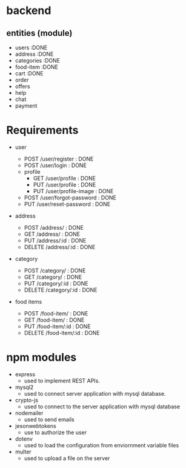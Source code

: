 # backend

## entities (module)

- users             :DONE
- address           :DONE
- categories        :DONE
- food-item         :DONE
- cart              :DONE
- order
- offers
- help
- chat
- payment

# Requirements
- user
    - POST /user/register           : DONE
    - POST /user/login              : DONE
    - profile
        - GET /user/profile         : DONE
        - PUT /user/profile         : DONE
        - PUT /user/profile-image   : DONE
    - POST /user/forgot-password    : DONE
    - PUT /user/reset-password      : DONE

- address
    - POST /address/        : DONE
    - GET /address/         : DONE
    - PUT /address/:id      : DONE
    - DELETE /address/:id   : DONE

- category
    - POST /category/           : DONE
    - GET /category/            : DONE
    - PUT /category/:id         : DONE
    - DELETE /category/:id      : DONE

- food items
    - POST /food-item/               : DONE
    - GET /food-item/                : DONE
    - PUT /food-item/:id             : DONE
    - DELETE /food-item/:id          : DONE

# npm modules
- express
    - used to implement REST APIs.
- mysql2
    - used to connect server application with mysql database.
- crypto-js
    - used to connect to the server application with mysql database 
- nodemailer
    - used to send emails
- jesonwebtokens
    - use to authorize the user
- dotenv
    - used to load the configuration from enviornment variable files
- multer
    - used to upload a file on the server